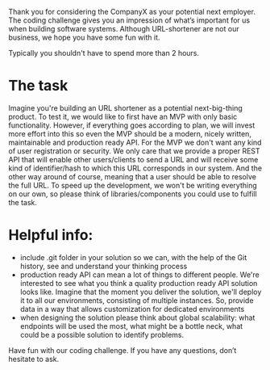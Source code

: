 Thank you for considering the CompanyX as your potential next employer. The
coding challenge gives you an impression of what’s important for us when building
software systems. Although URL-shortener are not our business, we hope you have
some fun with it. 

Typically you shouldn't have to spend more than 2 hours.

# The task
Imagine you're building an URL shortener as a potential next-big-thing product. To
test it, we would like to first have an MVP with only basic functionality.
However, if everything goes according to plan, we will invest more effort into
this so even the MVP should be a modern, nicely written, maintainable and
production ready API.
For the MVP we don't want any kind of user registration or security. We only care
that we provide a proper REST API that will enable other users/clients to send a
URL and will receive some kind of identifier/hash to which this URL corresponds
in our system. And the other way around of course, meaning that a user should be
able to resolve the full URL.
To speed up the development, we won't be writing everything on our own, so please
think of libraries/components you could use to fulfill the task.

# Helpful info:
- include .git folder in your solution so we can, with the help of the Git
history, see and understand your thinking process
- production ready API can mean a lot of things to different people. We're
interested to see what you think a quality production ready API solution looks
like. Imagine that the moment you deliver the solution, we'll deploy it to all our
environments, consisting of multiple instances. So, provide data in a way that
allows customization for dedicated environments
- when designing the solution please think about global scalability: what
endpoints will be used the most, what might be a bottle neck, what could be a
possible solution to identify problems.

Have fun with our coding challenge. If you have any questions, don’t hesitate to
ask.
